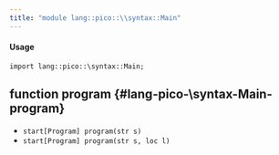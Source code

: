 ```yaml
---
title: "module lang::pico::\\syntax::Main"
---
```


#### Usage

`import lang::pico::\syntax::Main;`


## function program {#lang-pico-\syntax-Main-program}

* ``start[Program] program(str s)``
* ``start[Program] program(str s, loc l)``

